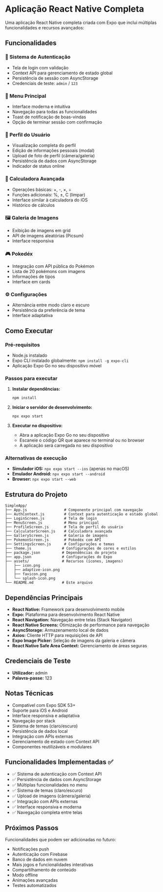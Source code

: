 # Aplicação React Native Completa

Uma aplicação React Native completa criada com Expo que inclui múltiplas funcionalidades e recursos avançados:

## Funcionalidades

### 🔐 Sistema de Autenticação
- Tela de login com validação
- Context API para gerenciamento de estado global
- Persistência de sessão com AsyncStorage
- Credenciais de teste: `admin` / `123`

### 📱 Menu Principal
- Interface moderna e intuitiva
- Navegação para todas as funcionalidades
- Toast de notificação de boas-vindas
- Opção de terminar sessão com confirmação

### 👤 Perfil do Usuário
- Visualização completa do perfil
- Edição de informações pessoais (modal)
- Upload de foto de perfil (câmera/galeria)
- Persistência de dados com AsyncStorage
- Indicador de status online

### 🧮 Calculadora Avançada
- Operações básicas: +, -, ×, ÷
- Funções adicionais: %, ±, C (limpar)
- Interface similar à calculadora do iOS
- Histórico de cálculos

### 🖼️ Galeria de Imagens
- Exibição de imagens em grid
- API de imagens aleatórias (Picsum)
- Interface responsiva

### 🎮 Pokedéx
- Integração com API pública do Pokémon
- Lista de 20 pokémons com imagens
- Informações de tipos
- Interface em cards

### ⚙️ Configurações
- Alternância entre modo claro e escuro
- Persistência da preferência de tema
- Interface adaptativa

## Como Executar

### Pré-requisitos
- Node.js instalado
- Expo CLI instalado globalmente: `npm install -g expo-cli`
- Aplicação Expo Go no seu dispositivo móvel

### Passos para executar

1. **Instalar dependências:**
   ```bash
   npm install
   ```

2. **Iniciar o servidor de desenvolvimento:**
   ```bash
   npx expo start
   ```

3. **Executar no dispositivo:**
   - Abra a aplicação Expo Go no seu dispositivo
   - Escaneie o código QR que aparece no terminal ou no browser
   - A aplicação será carregada no seu dispositivo

### Alternativas de execução

- **Simulador iOS:** `npx expo start --ios` (apenas no macOS)
- **Emulador Android:** `npx expo start --android`
- **Browser:** `npx expo start --web`

## Estrutura do Projeto

```
SimpleApp/
├── App.js                 # Componente principal com navegação
├── AuthContext.js         # Context para autenticação e estado global
├── LoginScreen.js         # Tela de login
├── MenuScreen.js          # Menu principal
├── ProfileScreen.js       # Tela de perfil do usuário
├── CalculatorScreen.js    # Calculadora avançada
├── GalleryScreen.js       # Galeria de imagens
├── PokemonScreen.js       # Pokedéx com API
├── SettingsScreen.js      # Configurações e temas
├── theme.js              # Configurações de cores e estilos
├── package.json          # Dependências do projeto
├── app.json              # Configurações do Expo
├── assets/               # Recursos (ícones, imagens)
│   ├── icon.png
│   ├── adaptive-icon.png
│   ├── favicon.png
│   └── splash-icon.png
└── README.md             # Este arquivo
```

## Dependências Principais

- **React Native:** Framework para desenvolvimento mobile
- **Expo:** Plataforma para desenvolvimento React Native
- **React Navigation:** Navegação entre telas (Stack Navigator)
- **React Native Screens:** Otimização de performance para navegação
- **AsyncStorage:** Armazenamento local de dados
- **Axios:** Cliente HTTP para requisições de API
- **Expo Image Picker:** Seleção de imagens da galeria e câmera
- **React Native Safe Area Context:** Gerenciamento de áreas seguras

## Credenciais de Teste

- **Utilizador:** admin
- **Palavra-passe:** 123

## Notas Técnicas

- Compatível com Expo SDK 53+
- Suporte para iOS e Android
- Interface responsiva e adaptativa
- Navegação por stack
- Sistema de temas (claro/escuro)
- Persistência de dados local
- Integração com APIs externas
- Gerenciamento de estado com Context API
- Componentes reutilizáveis e modulares

## Funcionalidades Implementadas ✅

- ✅ Sistema de autenticação com Context API
- ✅ Persistência de dados com AsyncStorage
- ✅ Múltiplas funcionalidades no menu
- ✅ Sistema de temas (claro/escuro)
- ✅ Upload de imagens (câmera/galeria)
- ✅ Integração com APIs externas
- ✅ Interface responsiva e moderna
- ✅ Navegação completa entre telas

## Próximos Passos

Funcionalidades que podem ser adicionadas no futuro:
- Notificações push
- Autenticação com Firebase
- Banco de dados em nuvem
- Mais jogos e funcionalidades interativas
- Compartilhamento de conteúdo
- Modo offline
- Animações avançadas
- Testes automatizados

